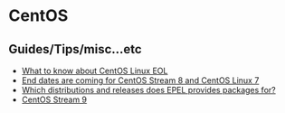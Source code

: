 # CentOS

## Guides/Tips/misc...etc

* [What to know about CentOS Linux EOL](https://www.redhat.com/en/topics/linux/centos-linux-eol)
* [End dates are coming for CentOS Stream 8 and CentOS Linux 7](https://blog.centos.org/2023/04/end-dates-are-coming-for-centos-stream-8-and-centos-linux-7/)
* [Which distributions and releases does EPEL provides packages for?](https://docs.fedoraproject.org/en-US/epel/epel-faq/#which_distributions_and_releases_does_epel_provides_packages_for)
* [CentOS Stream 9](https://centos.org/stream9/)
